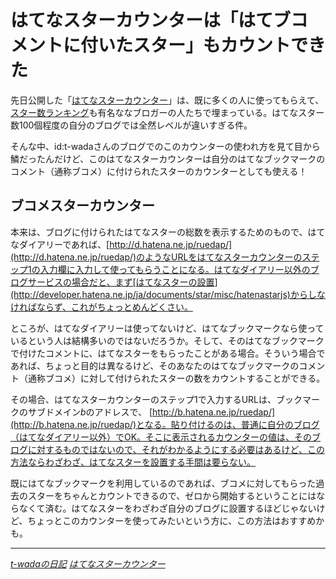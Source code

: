 # <span>はてなスターカウンターは</span><span>「はてブコメントに付いたスター」もカウントできた</span>

先日公開した「[はてなスターカウンター](http://hatenastar.heroku.com/)」は、既に多くの人に使ってもらえて、[スター数ランキング](http://hatenastar.heroku.com/#ranking)も有名ななブロガーの人たちで埋まっている。はてなスター数100個程度の自分のブログでは全然レベルが違いすぎる件。

そんな中、id:t-wadaさんのブログでのこのカウンターの使われ方を見て目から鱗だったんだけど、このはてなスターカウンターは自分のはてなブックマークのコメント（通称ブコメ）に付けられたスターのカウンターとしても使える！

<!-- READMORE -->


## ブコメスターカウンター

本来は、ブログに付けられたはてなスターの総数を表示するためのもので、はてなダイアリーであれば、[http://d.hatena.ne.jp/ruedap/](http://d.hatena.ne.jp/ruedap/)のようなURLをはてなスターカウンターのステップ1の入力欄に入力して使ってもらうことになる。はてなダイアリー以外のブログサービスの場合だと、まず[はてなスターの設置](http://developer.hatena.ne.jp/ja/documents/star/misc/hatenastarjs)からしなければならず、これがちょっとめんどくさい。

ところが、はてなダイアリーは使ってないけど、はてなブックマークなら使っているという人は結構多いのではないだろうか。そして、そのはてなブックマークで付けたコメントに、はてなスターをもらったことがある場合。そういう場合であれば、ちょっと目的は異なるけど、そのあなたのはてなブックマークのコメント（通称ブコメ）に対して付けられたスターの数をカウントすることができる。

その場合、はてなスターカウンターのステップ1で入力するURLは、ブックマークのサブドメイン*b*のアドレスで、 [http://b.hatena.ne.jp/ruedap/](http://b.hatena.ne.jp/ruedap/)となる。貼り付けるのは、普通に自分のブログ（はてなダイアリー以外）でOK。そこに表示されるカウンターの値は、そのブログに対するものではないので、それがわかるようにする必要はあるけど、この方法ならわざわざ、はてなスターを設置する手間は要らない。

既にはてなブックマークを利用しているのであれば、ブコメに対してもらった過去のスターをちゃんとカウントできるので、ゼロから開始するということにはならなくて済む。はてなスターをわざわざ自分のブログに設置するほどじゃないけど、ちょっとこのカウンターを使ってみたいという方に、この方法はおすすめかも。

* * *

<cite>[t-wadaの日記](http://d.hatena.ne.jp/t-wada/)</cite>
<cite>[はてなスターカウンター](http://hatenastar.heroku.com/)</cite>
